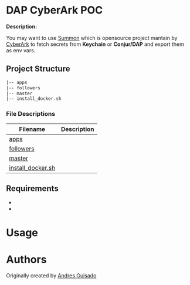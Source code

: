 # DAP CyberArk POC

**Description:** 


You may want to use [Summon](https://cyberark.github.io/summon/) which is opensource project mantain by [CyberArk](https://www.cyberark.com/) to fetch secrets from **Keychain** or **Conjur/DAP** and export them as env vars.


## Project Structure

```bash
|-- apps
|-- followers
|-- master
|-- install_docker.sh
```
### File Descriptions

**Filename**|**Description**
-----|-----
[apps](main.tf) | 
[followers](variables.tf) | 
[master](outputs.tf) | 
[install_docker.sh](stateconfig.tf) | 


## Requirements

- 
- 

# Usage 


Authors
=======
Originally created by [Andres Guisado](https://www.linkedin.com/in/andresguisado/)



